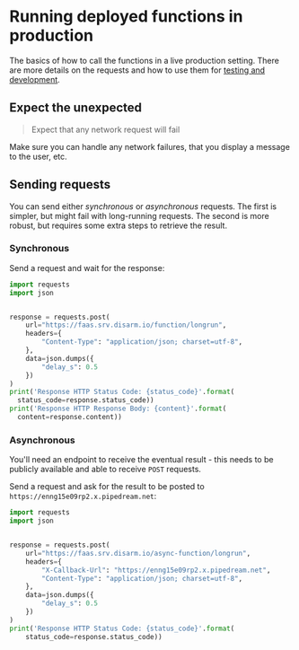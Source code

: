 # Running deployed functions in production

The basics of how to call the functions in a live production setting. There are more details on the requests and how to use them for [testing and development](https://github.com/disarm-platform/functions-for-openfaas/wiki/Running-deployed-functions-(development-and-testing)).

## Expect the unexpected

> Expect that any network request will fail

Make sure you can handle any network failures, that you display a message to the user, etc.


## Sending requests

You can send either _synchronous_ or _asynchronous_ requests. The first is simpler, but might fail with long-running requests. The second is more robust, but requires some extra steps to retrieve the result.

### Synchronous

Send a request and wait for the response:

```python
import requests
import json


response = requests.post(
    url="https://faas.srv.disarm.io/function/longrun",
    headers={
        "Content-Type": "application/json; charset=utf-8",
    },
    data=json.dumps({
        "delay_s": 0.5
    })
)
print('Response HTTP Status Code: {status_code}'.format(
  status_code=response.status_code))
print('Response HTTP Response Body: {content}'.format(
  content=response.content))
```


### Asynchronous

You'll need an endpoint to receive the eventual result - this needs to be publicly available and able to receive `POST` requests.

Send a request and ask for the result to be posted to `https://enng15e09rp2.x.pipedream.net`:

```python
import requests
import json


response = requests.post(
    url="https://faas.srv.disarm.io/async-function/longrun",
    headers={
        "X-Callback-Url": "https://enng15e09rp2.x.pipedream.net",
        "Content-Type": "application/json; charset=utf-8",
    },
    data=json.dumps({
        "delay_s": 0.5
    })
)
print('Response HTTP Status Code: {status_code}'.format(
    status_code=response.status_code))


```
